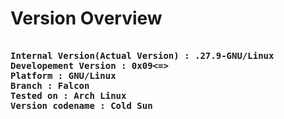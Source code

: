 # Version Overview

<pre>
<b>
Internal Version(Actual Version) : .27.9-GNU/Linux
Developement Version : 0x09<=>
Platform : GNU/Linux
Branch : Falcon
Tested on : Arch Linux
Version codename : Cold Sun</b>
</pre>
</b>
